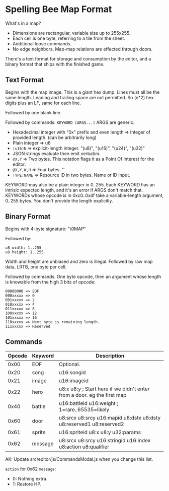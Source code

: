 # Spelling Bee Map Format

What's in a map?
- Dimensions are rectangular, variable size up to 255x255.
- Each cell is one byte, referring to a tile from the sheet.
- Additional loose commands.
- No edge neighbors. Map-map relations are effected through doors.

There's a text format for storage and consumption by the editor,
and a binary format that ships with the finished game.

## Text Format

Begins with the map image.
This is a giant hex dump.
Lines must all be the same length.
Leading and trailing space are not permitted. So (n*2) hex digits plus an LF, same for each line.

Followed by one blank line.

Followed by commands: `KEYWORD [ARGS...]`
ARGS are generic:
- Hexadecimal integer with "0x" prefix and even length => Integer of provided length. (can be arbitrarily long)
- Plain integer => u8
- `(u16)N` => explicit-length integer. "(u8)", "(u16)", "(u24)", "(u32)"
- JSON strings evaluate then emit verbatim.
- `@X,Y` => Two bytes. This notation flags it as a Point Of Interest for the editor.
- `@X,Y,W,H` => Four bytes. ''
- `TYPE:NAME` => Resource ID in two bytes. Name or ID input.

KEYWORD may also be a plain integer in 0..255.
Each KEYWORD has an intrisic expected length, and it's an error if ARGS don't match that.
KEYWORDs whose opcode is in 0xc0..0xdf take a variable-length argument, 0..255 bytes. You don't provide the length explicitly.

## Binary Format

Begins with 4-byte signature: "\0MAP"

Followed by:
```
u8 width: 1..255
u8 height: 1..255
```

Width and height are unbiased and zero is illegal.
Followed by raw map data, LRTB, one byte per cell.

Followed by commands.
One byte opcode, then an argument whose length is knowable from the high 3 bits of opcode:
```
00000000 => EOF
000xxxxx => 0
001xxxxx => 2
010xxxxx => 4
011xxxxx => 8
100xxxxx => 12
101xxxxx => 16
110xxxxx => Next byte is remaining length.
111xxxxx => Reserved
```

## Commands

| Opcode | Keyword         | Description |
|--------|-----------------|-------------|
|   0x00 | EOF             | Optional. |
|   0x20 | song            | u16:songid |
|   0x21 | image           | u16:imageid |
|   0x22 | hero            | u8:x u8:y ; Start here if we didn't enter from a door. eg the first map |
|   0x40 | battle          | u16:battleid u16:weight ; 1=rare..65535=likely |
|   0x60 | door            | u8:srcx u8:srcy u16:mapid u8:dstx u8:dsty u8:reserved1 u8:reserved2 |
|   0x61 | sprite          | u16:spriteid u8:x u8:y u32:params |
|   0x62 | message         | u8:srcx u8:srcy u16:stringid u16:index u8:action u8:qualifier |

AK: Update src/editor/js/CommandsModal.js when you change this list.

`action` for 0x62 `message`:
- 0: Nothing extra.
- 1: Restore HP.
